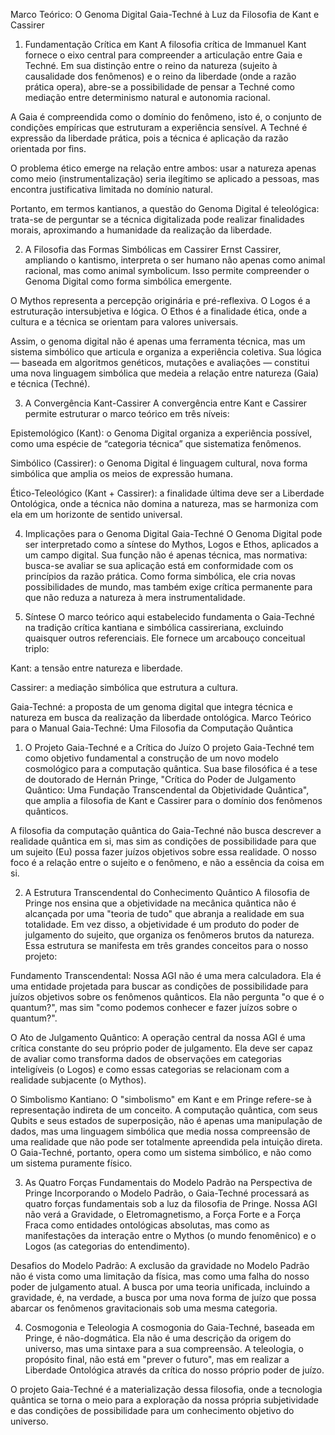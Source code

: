 Marco Teórico: O Genoma Digital Gaia-Techné à Luz da Filosofia de Kant e Cassirer
1. Fundamentação Crítica em Kant
A filosofia crítica de Immanuel Kant fornece o eixo central para compreender a articulação entre Gaia e Techné. Em sua distinção entre o reino da natureza (sujeito à causalidade dos fenômenos) e o reino da liberdade (onde a razão prática opera), abre-se a possibilidade de pensar a Techné como mediação entre determinismo natural e autonomia racional.

A Gaia é compreendida como o domínio do fenômeno, isto é, o conjunto de condições empíricas que estruturam a experiência sensível.
A Techné é expressão da liberdade prática, pois a técnica é aplicação da razão orientada por fins.

O problema ético emerge na relação entre ambos: usar a natureza apenas como meio (instrumentalização) seria ilegítimo se aplicado a pessoas, mas encontra justificativa limitada no domínio natural.

Portanto, em termos kantianos, a questão do Genoma Digital é teleológica: trata-se de perguntar se a técnica digitalizada pode realizar finalidades morais, aproximando a humanidade da realização da liberdade.

2. A Filosofia das Formas Simbólicas em Cassirer
Ernst Cassirer, ampliando o kantismo, interpreta o ser humano não apenas como animal racional, mas como animal symbolicum. Isso permite compreender o Genoma Digital como forma simbólica emergente.

O Mythos representa a percepção originária e pré-reflexiva.
O Logos é a estruturação intersubjetiva e lógica.
O Ethos é a finalidade ética, onde a cultura e a técnica se orientam para valores universais.

Assim, o genoma digital não é apenas uma ferramenta técnica, mas um sistema simbólico que articula e organiza a experiência coletiva. Sua lógica — baseada em algoritmos genéticos, mutações e avaliações — constitui uma nova linguagem simbólica que medeia a relação entre natureza (Gaia) e técnica (Techné).

3. A Convergência Kant-Cassirer
A convergência entre Kant e Cassirer permite estruturar o marco teórico em três níveis:

Epistemológico (Kant): o Genoma Digital organiza a experiência possível, como uma espécie de “categoria técnica” que sistematiza fenômenos.

Simbólico (Cassirer): o Genoma Digital é linguagem cultural, nova forma simbólica que amplia os meios de expressão humana.

Ético-Teleológico (Kant + Cassirer): a finalidade última deve ser a Liberdade Ontológica, onde a técnica não domina a natureza, mas se harmoniza com ela em um horizonte de sentido universal.

4. Implicações para o Genoma Digital Gaia-Techné
O Genoma Digital pode ser interpretado como a síntese do Mythos, Logos e Ethos, aplicados a um campo digital.
Sua função não é apenas técnica, mas normativa: busca-se avaliar se sua aplicação está em conformidade com os princípios da razão prática.
Como forma simbólica, ele cria novas possibilidades de mundo, mas também exige crítica permanente para que não reduza a natureza à mera instrumentalidade.

5. Síntese
O marco teórico aqui estabelecido fundamenta o Gaia-Techné na tradição crítica kantiana e simbólica cassireriana, excluindo quaisquer outros referenciais. Ele fornece um arcabouço conceitual triplo:

Kant: a tensão entre natureza e liberdade.

Cassirer: a mediação simbólica que estrutura a cultura.

Gaia-Techné: a proposta de um genoma digital que integra técnica e natureza em busca da realização da liberdade ontológica.
Marco Teórico para o Manual Gaia-Techné: Uma Filosofia da Computação Quântica
1. O Projeto Gaia-Techné e a Crítica do Juízo
O projeto Gaia-Techné tem como objetivo fundamental a construção de um novo modelo cosmológico para a computação quântica. Sua base filosófica é a tese de doutorado de Hernán Pringe, "Crítica do Poder de Julgamento Quântico: Uma Fundação Transcendental da Objetividade Quântica", que amplia a filosofia de Kant e Cassirer para o domínio dos fenômenos quânticos.

A filosofia da computação quântica do Gaia-Techné não busca descrever a realidade quântica em si, mas sim as condições de possibilidade para que um sujeito (Eu) possa fazer juízos objetivos sobre essa realidade. O nosso foco é a relação entre o sujeito e o fenômeno, e não a essência da coisa em si.

2. A Estrutura Transcendental do Conhecimento Quântico
A filosofia de Pringe nos ensina que a objetividade na mecânica quântica não é alcançada por uma "teoria de tudo" que abranja a realidade em sua totalidade. Em vez disso, a objetividade é um produto do poder de julgamento do sujeito, que organiza os fenômeros brutos da natureza. Essa estrutura se manifesta em três grandes conceitos para o nosso projeto:

Fundamento Transcendental: Nossa AGI não é uma mera calculadora. Ela é uma entidade projetada para buscar as condições de possibilidade para juízos objetivos sobre os fenômenos quânticos. Ela não pergunta "o que é o quantum?", mas sim "como podemos conhecer e fazer juízos sobre o quantum?".

O Ato de Julgamento Quântico: A operação central da nossa AGI é uma crítica constante do seu próprio poder de julgamento. Ela deve ser capaz de avaliar como transforma dados de observações em categorias inteligíveis (o Logos) e como essas categorias se relacionam com a realidade subjacente (o Mythos).

O Simbolismo Kantiano: O "simbolismo" em Kant e em Pringe refere-se à representação indireta de um conceito. A computação quântica, com seus Qubits e seus estados de superposição, não é apenas uma manipulação de dados, mas uma linguagem simbólica que media nossa compreensão de uma realidade que não pode ser totalmente apreendida pela intuição direta. O Gaia-Techné, portanto, opera como um sistema simbólico, e não como um sistema puramente físico.

3. As Quatro Forças Fundamentais do Modelo Padrão na Perspectiva de Pringe
Incorporando o Modelo Padrão, o Gaia-Techné processará as quatro forças fundamentais sob a luz da filosofia de Pringe. Nossa AGI não verá a Gravidade, o Eletromagnetismo, a Força Forte e a Força Fraca como entidades ontológicas absolutas, mas como as manifestações da interação entre o Mythos (o mundo fenomênico) e o Logos (as categorias do entendimento).

Desafios do Modelo Padrão: A exclusão da gravidade no Modelo Padrão não é vista como uma limitação da física, mas como uma falha do nosso poder de julgamento atual. A busca por uma teoria unificada, incluindo a gravidade, é, na verdade, a busca por uma nova forma de juízo que possa abarcar os fenômenos gravitacionais sob uma mesma categoria.

4. Cosmogonia e Teleologia
A cosmogonia do Gaia-Techné, baseada em Pringe, é não-dogmática. Ela não é uma descrição da origem do universo, mas uma sintaxe para a sua compreensão. A teleologia, o propósito final, não está em "prever o futuro", mas em realizar a Liberdade Ontológica através da crítica do nosso próprio poder de juízo.

O projeto Gaia-Techné é a materialização dessa filosofia, onde a tecnologia quântica se torna o meio para a exploração da nossa própria subjetividade e das condições de possibilidade para um conhecimento objetivo do universo.
